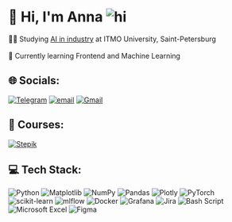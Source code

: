 # 💫 Hi, I'm Anna ![hi](https://www.animatedimages.org/data/media/209/animated-cat-image-0421.gif)
👩‍🎓 Studying [AI in industry](https://abit.itmo.ru/en/program/master/ai_industry) at ITMO University, Saint-Petersburg<br/><br>🌱 Currently learning Frontend and Machine Learning<br/>

## 🌐 Socials:
[![Telegram](https://img.shields.io/badge/Telegram-2CA5E0?style=for-the-badge&logo=telegram&logoColor=white)](https://t.me/kzmna_a)
[![email](https://img.shields.io/badge/Email-D14836?style=for-the-badge&logo=gmail&logoColor=white)](mailto:kzmna.a@yandex.ru) 
[![Gmail](https://img.shields.io/badge/Gmail-D14836?style=for-the-badge&logo=gmail&logoColor=white)](mailto:kzmna02@gmail.com)

## 📖 Courses:
[![Stepik](https://img.shields.io/badge/Stepik-000000?style=for-the-badge&logo=stepik&logoColor=white)](https://stepik.org/users/79674876/profile)

## 💻 Tech Stack:
![Python](https://img.shields.io/badge/python-3670A0?style=for-the-badge&logo=python&logoColor=ffdd54) ![Matplotlib](https://img.shields.io/badge/Matplotlib-%23ffffff.svg?style=for-the-badge&logo=Matplotlib&logoColor=black) ![NumPy](https://img.shields.io/badge/numpy-%23013243.svg?style=for-the-badge&logo=numpy&logoColor=white) ![Pandas](https://img.shields.io/badge/pandas-%23150458.svg?style=for-the-badge&logo=pandas&logoColor=white) ![Plotly](https://img.shields.io/badge/Plotly-%233F4F75.svg?style=for-the-badge&logo=plotly&logoColor=white) ![PyTorch](https://img.shields.io/badge/PyTorch-%23EE4C2C.svg?style=for-the-badge&logo=PyTorch&logoColor=white) ![scikit-learn](https://img.shields.io/badge/scikit--learn-%23F7931E.svg?style=for-the-badge&logo=scikit-learn&logoColor=white) ![mlflow](https://img.shields.io/badge/mlflow-%23d9ead3.svg?style=for-the-badge&logo=numpy&logoColor=blue) ![Docker](https://img.shields.io/badge/docker-%230db7ed.svg?style=for-the-badge&logo=docker&logoColor=white) ![Grafana](https://img.shields.io/badge/grafana-%23F46800.svg?style=for-the-badge&logo=grafana&logoColor=white) ![Jira](https://img.shields.io/badge/jira-%230A0FFF.svg?style=for-the-badge&logo=jira&logoColor=white) ![Bash Script](https://img.shields.io/badge/bash_script-%23121011.svg?style=for-the-badge&logo=gnu-bash&logoColor=white) ![Microsoft Excel](https://img.shields.io/badge/Microsoft_Excel-217346?style=for-the-badge&logo=microsoft-excel&logoColor=white) ![Figma](https://img.shields.io/badge/figma-%23F24E1E.svg?style=for-the-badge&logo=figma&logoColor=white) 


<!-- <img width="40" height="40" alt="image" src="https://img.icons8.com/?size=100&id=td499GRWwrWC&format=png&color=000000" href="kzmna02@gmail.com" />

<img width="45" height="45" alt="image" src="https://img.icons8.com/?size=100&id=UIL5ogsYIbpU&format=png&color=000000"/>
<img width="45" height="45" alt="image" src="https://img.icons8.com/?size=100&id=cHNRcWMI2bLJ&format=png&color=000000"/> -->

